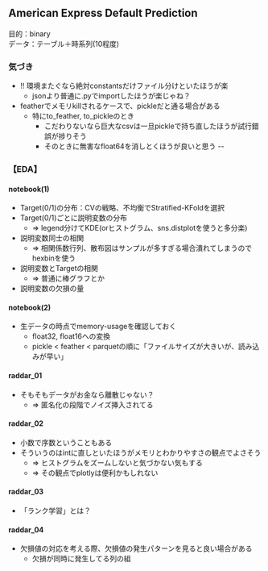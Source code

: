 ## American Express Default Prediction 
目的：binary<br>
データ：テーブル＋時系列(10程度)

### 気づき
* !! 環境またぐなら絶対constantsだけファイル分けといたほうが楽
    * jsonより普通に.pyでimportしたほうが楽じゃね？
* featherでメモリkillされるケースで、pickleだと通る場合がある
    * 特にto_feather, to_pickleのとき
        * こだわりないなら巨大なcsvは一旦pickleで持ち直したほうが試行錯誤が捗りそう
        * そのときに無害なfloat64を消しとくほうが良いと思う --

### 【EDA】
#### notebook(1)
* Target(0/1)の分布：CVの戦略、不均衡でStratified-KFoldを選択
* Target(0/1)ごとに説明変数の分布 
    * => legend分けてKDE(orヒストグラム、sns.distplotを使うと多分楽)
* 説明変数同士の相関 
    * => 相関係数行列、散布図はサンプルが多すぎる場合潰れてしまうのでhexbinを使う
* 説明変数とTargetの相関
    * => 普通に棒グラフとか
* 説明変数の欠損の量


#### notebook(2)
* 生データの時点でmemory-usageを確認しておく
    * float32, float16への変換
    * pickle < feather < parquetの順に「ファイルサイズが大きいが、読み込みが早い」

#### raddar_01
* そもそもデータがお金なら離散じゃない？
    * => 匿名化の段階でノイズ挿入されてる

#### raddar_02
* 小数で序数ということもある
* そういうのはintに直しといたほうがメモリとわかりやすさの観点でよさそう
    * => ヒストグラムをズームしないと気づかない気もする
    * => その観点でplotlyは便利かもしれない

#### raddar_03
* 「ランク学習」とは？

#### raddar_04
* 欠損値の対応を考える際、欠損値の発生パターンを見ると良い場合がある
    * 欠損が同時に発生してる列の組